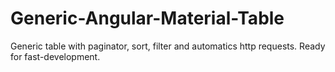 # Generic-Angular-Material-Table
Generic table with paginator, sort, filter and automatics http requests. Ready for fast-development.
